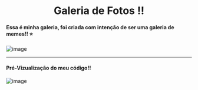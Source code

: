 <center>
<h1 align=center>Galeria de Fotos !!</h1>
</center>

<h4>Essa é minha galeria, foi criada com intenção de ser uma galeria de memes!! ⭐</h4>

![image](https://github.com/htklucas/galeria-fotos/assets/161860612/788a3393-622b-449e-b929-23f3c9835b52)

<hr>

<h4>Pré-Vizualização do meu código!!</h4>

![image](https://github.com/htklucas/galeria-fotos/assets/161860612/525b5359-3aba-4752-a6d6-a042bdeda1f5)
